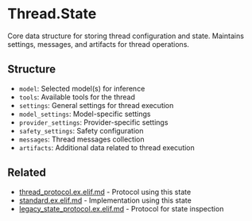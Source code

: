 # Thread.State

Core data structure for storing thread configuration and state. Maintains settings, messages, and artifacts for thread operations.

## Structure
- `model`: Selected model(s) for inference
- `tools`: Available tools for the thread
- `settings`: General settings for thread execution
- `model_settings`: Model-specific settings
- `provider_settings`: Provider-specific settings
- `safety_settings`: Safety configuration
- `messages`: Thread messages collection
- `artifacts`: Additional data related to thread execution

## Related
- [thread_protocol.ex.elif.md](thread_protocol.ex.elif.md) - Protocol using this state
- [standard.ex.elif.md](standard.ex.elif.md) - Implementation using this state
- [legacy_state_protocol.ex.elif.md](legacy_state_protocol.ex.elif.md) - Protocol for state inspection